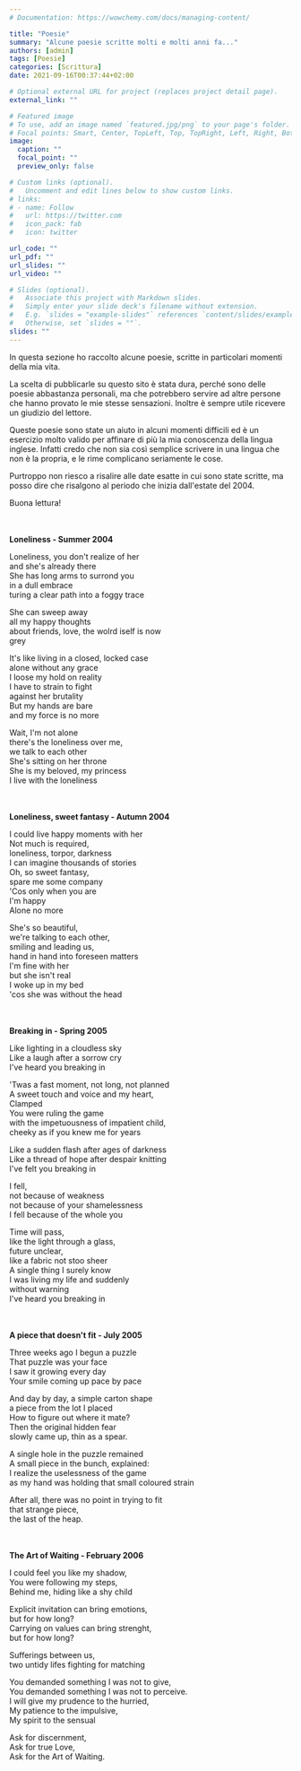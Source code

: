 ```yaml
---
# Documentation: https://wowchemy.com/docs/managing-content/

title: "Poesie"
summary: "Alcune poesie scritte molti e molti anni fa..."
authors: [admin]
tags: [Poesie]
categories: [Scrittura]
date: 2021-09-16T00:37:44+02:00

# Optional external URL for project (replaces project detail page).
external_link: ""

# Featured image
# To use, add an image named `featured.jpg/png` to your page's folder.
# Focal points: Smart, Center, TopLeft, Top, TopRight, Left, Right, BottomLeft, Bottom, BottomRight.
image:
  caption: ""
  focal_point: ""
  preview_only: false

# Custom links (optional).
#   Uncomment and edit lines below to show custom links.
# links:
# - name: Follow
#   url: https://twitter.com
#   icon_pack: fab
#   icon: twitter

url_code: ""
url_pdf: ""
url_slides: ""
url_video: ""

# Slides (optional).
#   Associate this project with Markdown slides.
#   Simply enter your slide deck's filename without extension.
#   E.g. `slides = "example-slides"` references `content/slides/example-slides.md`.
#   Otherwise, set `slides = ""`.
slides: ""
---
```


In questa sezione ho raccolto alcune poesie, scritte in particolari momenti della mia vita.

La scelta di pubblicarle su questo sito è stata dura, perché sono delle poesie abbastanza personali, 
ma che potrebbero servire ad altre persone che hanno provato le mie stesse sensazioni.
Inoltre è sempre utile ricevere un giudizio del lettore.

Queste poesie sono state un aiuto in alcuni momenti difficili ed è un esercizio
molto valido per affinare di più la mia conoscenza della lingua inglese.
Infatti credo che non sia così semplice scrivere in una lingua che non è la propria, e le rime complicano seriamente le cose.

Purtroppo non riesco a risalire alle date esatte in cui sono state scritte, ma posso dire che risalgono al periodo che inizia dall'estate del 2004.

Buona lettura!

<br/><br/>
**Loneliness - Summer 2004**

Loneliness, you don't realize of her  
and she's already there  
She has long arms to surrond you  
in a dull embrace  
turing a clear path into a foggy trace  

She can sweep away  
all my happy thoughts  
about friends, love, the wolrd iself is now  
grey

It's like living in a closed, locked case  
alone without any grace  
I loose my hold on reality  
I have to strain to fight  
against her brutality  
But my hands are bare  
and my force is no more  

Wait, I'm not alone  
there's the loneliness over me,  
we talk to each other  
She's sitting on her throne  
She is my beloved, my princess  
I live with the loneliness  

<br/><br/>
**Loneliness, sweet fantasy - Autumn 2004**

I could live happy moments with her  
Not much is required,  
loneliness, torpor, darkness  
I can imagine thousands of stories  
Oh, so sweet fantasy,  
spare me some company  
'Cos only when you are  
I'm happy  
Alone no more  

She's so beautiful,  
we're talking to each other,  
smiling and leading us,  
hand in hand into foreseen matters  
I'm fine with her  
but she isn't real  
I woke up in my bed  
'cos she was without the head  

<br/><br/>
**Breaking in - Spring 2005**

Like lighting in a cloudless sky  
Like a laugh after a sorrow cry  
I've heard you breaking in  

'Twas a fast moment, not long, not planned  
A sweet touch and voice and my heart,  
Clamped  
You were ruling the game  
with the impetuousness of impatient child,  
cheeky as if you knew me for years  

Like a sudden flash after ages of darkness  
Like a thread of hope after despair knitting  
I've felt you breaking in  

I fell,  
not because of weakness  
not because of your shamelessness  
I fell because of the whole you  

Time will pass,  
like the light through a glass,  
future unclear,  
like a fabric not stoo sheer  
A single thing I surely know  
I was living my life and suddenly  
without warning  
I've heard you breaking in  


<br/><br/>
**A piece that doesn't fit - July 2005**

Three weeks ago I begun a puzzle  
That puzzle was your face  
I saw it growing every day  
Your smile coming up pace by pace  

And day by day, a simple carton shape  
a piece from the lot I placed  
How to figure out where it mate?  
Then the original hidden fear  
slowly came up, thin as a spear.  

A single hole in the puzzle remained  
A small piece in the bunch, explained:  
I realize the uselessness of the game  
as my hand was holding that small coloured strain  

After all, there was no point in trying to fit  
that strange piece,  
the last of the heap.  

<br/><br/>
**The Art of Waiting - February 2006**

I could feel you like my shadow,  
You were following my steps,  
Behind me, hiding like a shy child  

Explicit invitation can bring emotions,  
but for how long?  
Carrying on values can bring strenght,  
but for how long?  

Sufferings between us,  
two untidy lifes fighting for matching  

You demanded something I was not to give,  
You demanded something I was not to perceive.  
I will give my prudence to the hurried,  
My patience to the impulsive,  
My spirit to the sensual  

Ask for discernment,  
Ask for true Love,  
Ask for the Art of Waiting.  
